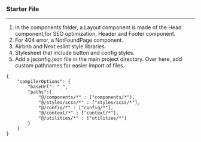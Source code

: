 ### Starter File
<hr/>

1) In the components folder, a Layout component is made of the Head component,for SEO optimization, Header and Footer component. 
2) For 404 error, a NotFoundPage component.
3) Airbnb and Next eslint style libraries.
4) Stylesheet that include button and config styles.
5) Add a jsconfig.json file in the main project directory. Over here, add custom pathnames for easier import of files.
```
{
    "compilerOptions": {
        "baseUrl": ".",
        "paths":{
            "@/components/*" : ["components/*"],
            "@/styles/scss/*" : ["styles/scss/*"],
            "@/config/*" : ["config/*"],
            "@/context/*" : ["context/*"],
            "@/utilities/*" : ["utilities/*"] 
        }
    }
}
```




